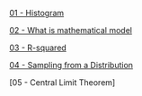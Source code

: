 
[01 - Histogram](https://github.com/yangshiteng/StatQuest-Study-Notes/blob/main/Notes/Histogram.md)

[02 - What is mathematical model](https://github.com/yangshiteng/StatQuest-Study-Notes/blob/main/Notes/What%20is%20mathematical%20model.md)

[03 - R-squared](https://github.com/yangshiteng/StatQuest-Study-Notes/blob/main/Notes/R-squared.md)

[04 - Sampling from a Distribution](https://github.com/yangshiteng/StatQuest-Study-Notes/blob/main/Notes/Sampling%20from%20a%20Distribution.md)

[05 - Central Limit Theorem]
